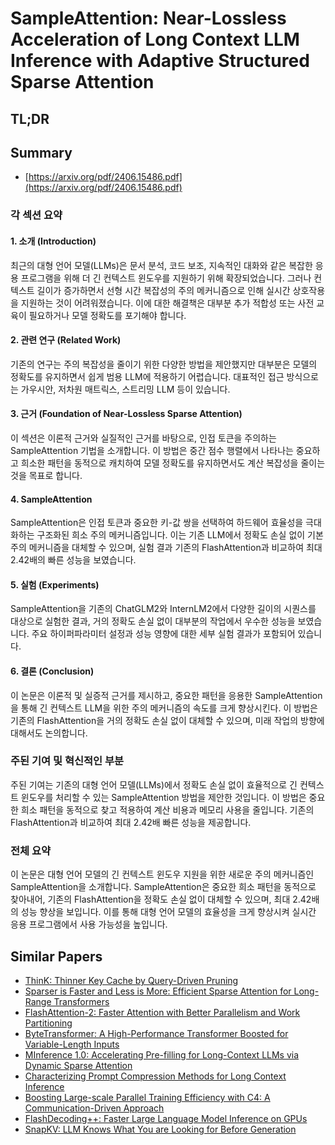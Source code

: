 # SampleAttention: Near-Lossless Acceleration of Long Context LLM Inference with Adaptive Structured Sparse Attention
## TL;DR
## Summary
- [https://arxiv.org/pdf/2406.15486.pdf](https://arxiv.org/pdf/2406.15486.pdf)

### 각 섹션 요약

#### 1. 소개 (Introduction)
최근의 대형 언어 모델(LLMs)은 문서 분석, 코드 보조, 지속적인 대화와 같은 복잡한 응용 프로그램을 위해 더 긴 컨텍스트 윈도우를 지원하기 위해 확장되었습니다. 그러나 컨텍스트 길이가 증가하면서 선형 시간 복잡성의 주의 메커니즘으로 인해 실시간 상호작용을 지원하는 것이 어려워졌습니다. 이에 대한 해결책은 대부분 추가 적합성 또는 사전 교육이 필요하거나 모델 정확도를 포기해야 합니다.

#### 2. 관련 연구 (Related Work)
기존의 연구는 주의 복잡성을 줄이기 위한 다양한 방법을 제안했지만 대부분은 모델의 정확도를 유지하면서 쉽게 범용 LLM에 적용하기 어렵습니다. 대표적인 접근 방식으로는 가우시안, 저차원 매트릭스, 스트리밍 LLM 등이 있습니다.

#### 3. 근거 (Foundation of Near-Lossless Sparse Attention)
이 섹션은 이론적 근거와 실질적인 근거를 바탕으로, 인접 토큰을 주의하는 SampleAttention 기법을 소개합니다. 이 방법은 중간 점수 행렬에서 나타나는 중요하고 희소한 패턴을 동적으로 캐치하여 모델 정확도를 유지하면서도 계산 복잡성을 줄이는 것을 목표로 합니다.

#### 4. SampleAttention
SampleAttention은 인접 토큰과 중요한 키-값 쌍을 선택하여 하드웨어 효율성을 극대화하는 구조화된 희소 주의 메커니즘입니다. 이는 기존 LLM에서 정확도 손실 없이 기본 주의 메커니즘을 대체할 수 있으며, 실험 결과 기존의 FlashAttention과 비교하여 최대 2.42배의 빠른 성능을 보였습니다.

#### 5. 실험 (Experiments)
SampleAttention을 기존의 ChatGLM2와 InternLM2에서 다양한 길이의 시퀀스를 대상으로 실험한 결과, 거의 정확도 손실 없이 대부분의 작업에서 우수한 성능을 보였습니다. 주요 하이퍼파라미터 설정과 성능 영향에 대한 세부 실험 결과가 포함되어 있습니다.

#### 6. 결론 (Conclusion)
이 논문은 이론적 및 실증적 근거를 제시하고, 중요한 패턴을 응용한 SampleAttention을 통해 긴 컨텍스트 LLM을 위한 주의 메커니즘의 속도를 크게 향상시킨다. 이 방법은 기존의 FlashAttention을 거의 정확도 손실 없이 대체할 수 있으며, 미래 작업의 방향에 대해서도 논의합니다.

### 주된 기여 및 혁신적인 부분
주된 기여는 기존의 대형 언어 모델(LLMs)에서 정확도 손실 없이 효율적으로 긴 컨텍스트 윈도우를 처리할 수 있는 SampleAttention 방법을 제안한 것입니다. 이 방법은 중요한 희소 패턴을 동적으로 찾고 적용하여 계산 비용과 메모리 사용을 줄입니다. 기존의 FlashAttention과 비교하여 최대 2.42배 빠른 성능을 제공합니다.

### 전체 요약
이 논문은 대형 언어 모델의 긴 컨텍스트 윈도우 지원을 위한 새로운 주의 메커니즘인 SampleAttention을 소개합니다. SampleAttention은 중요한 희소 패턴을 동적으로 찾아내어, 기존의 FlashAttention을 정확도 손실 없이 대체할 수 있으며, 최대 2.42배의 성능 향상을 보입니다. 이를 통해 대형 언어 모델의 효율성을 크게 향상시켜 실시간 응용 프로그램에서 사용 가능성을 높입니다.

## Similar Papers
- [ThinK: Thinner Key Cache by Query-Driven Pruning](2407.21018.md)
- [Sparser is Faster and Less is More: Efficient Sparse Attention for Long-Range Transformers](2406.16747.md)
- [FlashAttention-2: Faster Attention with Better Parallelism and Work Partitioning](2307.08691.md)
- [ByteTransformer: A High-Performance Transformer Boosted for Variable-Length Inputs](2210.03052.md)
- [MInference 1.0: Accelerating Pre-filling for Long-Context LLMs via Dynamic Sparse Attention](2407.02490.md)
- [Characterizing Prompt Compression Methods for Long Context Inference](2407.08892.md)
- [Boosting Large-scale Parallel Training Efficiency with C4: A Communication-Driven Approach](2406.04594.md)
- [FlashDecoding++: Faster Large Language Model Inference on GPUs](2311.01282.md)
- [SnapKV: LLM Knows What You are Looking for Before Generation](2404.14469.md)
